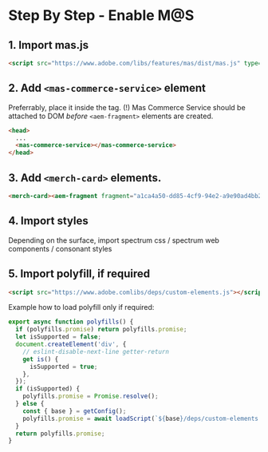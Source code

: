# Step By Step - Enable M@S

## 1. Import mas.js
```html
<script src="https://www.adobe.com/libs/features/mas/dist/mas.js" type="module"></script>
```

## 2. Add `<mas-commerce-service>` element
Preferrably, place it inside the <head> tag. 
(!) Mas Commerce Service should be attached to DOM *before* `<aem-fragment>` elements are created.
```html
<head>
  ...
  <mas-commerce-service></mas-commerce-service>
</head>  
```

## 3. Add `<merch-card>` elements.
```html
<merch-card><aem-fragment fragment="a1ca4a50-dd85-4cf9-94e2-a9e90ad4bb27"></aem-fragment></merch-card>
```

## 4. Import styles
Depending on the surface, import spectrum css / spectrum web components / consonant styles

## 5. Import polyfill, if required
```html
<script src="https://www.adobe.comlibs/deps/custom-elements.js"></script>
```
Example how to load polyfill only if required:
```js
export async function polyfills() {
  if (polyfills.promise) return polyfills.promise;
  let isSupported = false;
  document.createElement('div', {
    // eslint-disable-next-line getter-return
    get is() {
      isSupported = true;
    },
  });
  if (isSupported) {
    polyfills.promise = Promise.resolve();
  } else {
    const { base } = getConfig();
    polyfills.promise = await loadScript(`${base}/deps/custom-elements.js`);
  }
  return polyfills.promise;
}
```
